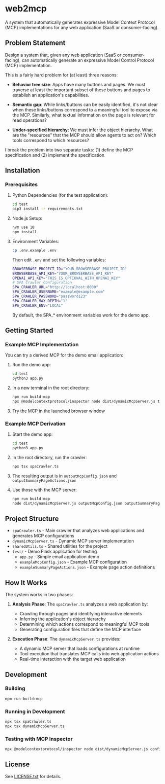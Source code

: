 # web2mcp

A system that automatically generates expressive Model Context Protocol (MCP) implementations for any web application (SaaS or consumer-facing).

## Problem Statement

Design a system that, given any web application (SaaS or consumer-facing), can automatically generate an expressive Model Control Protocol (MCP) implementation.

This is a fairly hard problem for (at least) three reasons:

- **Behavior tree size**: Apps have many buttons and pages. We must traverse at least the important subset of these buttons and pages to establish an application's capabilities.

- **Semantic gap**: While links/buttons can be easily identified, it's not clear when these links/buttons correspond to a meaningful tool to expose via the MCP. Similarly, what textual information on the page is relevant for read operations?

- **Under-specified hierarchy**: We must infer the object hierarchy. What are the "resources" that the MCP should allow agents to act on? Which tools correspond to which resources?

I break the problem into two separate tasks: (1) define the MCP specification and (2) implement the specification.

## Installation

### Prerequisites

1. Python Dependencies (for the test application):
   ```bash
   cd test
   pip3 install -r requirements.txt
   ```

2. Node.js Setup:
   ```bash
   nvm use 18
   npm install
   ```

3. Environment Variables:
   ```bash
   cp .env.example .env
   ```
   
   Then edit `.env` and set the following variables:
   ```bash
   BROWSERBASE_PROJECT_ID="YOUR_BROWSERBASE_PROJECT_ID"
   BROWSERBASE_API_KEY="YOUR_BROWSERBASE_API_KEY"
   OPENAI_API_KEY="THIS_IS_OPTIONAL_WITH_OPENAI_KEY"
   # SPA Crawler Configuration
   SPA_CRAWLER_URL="http://localhost:8000"
   SPA_CRAWLER_USERNAME="example@example.com"
   SPA_CRAWLER_PASSWORD="password123"
   SPA_CRAWLER_MAX_DEPTH="1"
   SPA_CRAWLER_ENV="LOCAL"
   ```
   
   By default, the SPA_* environment variables work for the demo app.

## Getting Started

### Example MCP Implementation

You can try a derived MCP for the demo email application:

1. Run the demo app:
   ```bash
   cd test
   python3 app.py
   ```

2. In a new terminal in the root directory:
   ```bash
   npm run build:mcp
   npx @modelcontextprotocol/inspector node dist/dynamicMcpServer.js test/exampleMcpConfig.json test/exampleSummaryPageActions.json
   ```

3. Try the MCP in the launched browser window

### Example MCP Derivation

1. Start the demo app:
   ```bash
   cd test
   python3 app.py
   ```

2. In the root directory, run the crawler:
   ```bash
   npx tsx spaCrawler.ts
   ```

3. The resulting output is in `outputMcpConfig.json` and `outputSummaryPageActions.json`

4. Use those with the MCP server:
   ```bash
   npm run build:mcp
   node dist/dynamicMcpServer.js outputMcpConfig.json outputSummaryPageActions.json
   ```

## Project Structure

- `spaCrawler.ts` - Main crawler that analyzes web applications and generates MCP configurations
- `dynamicMcpServer.ts` - Dynamic MCP server implementation
- `sharedUtils.ts` - Shared utilities for the project
- `test/` - Demo Flask application for testing
  - `app.py` - Simple email application demo
  - `exampleMcpConfig.json` - Example MCP configuration
  - `exampleSummaryPageActions.json` - Example page action definitions

## How It Works

The system works in two phases:

1. **Analysis Phase**: The `spaCrawler.ts` analyzes a web application by:
   - Crawling through pages and identifying interactive elements
   - Inferring the application's object hierarchy
   - Determining which actions correspond to meaningful MCP tools
   - Generating configuration files that define the MCP interface

2. **Execution Phase**: The `dynamicMcpServer.ts` provides:
   - A dynamic MCP server that loads configurations at runtime
   - Tool execution that translates MCP calls into web application actions
   - Real-time interaction with the target web application

## Development

### Building

```bash
npm run build:mcp
```

### Running in Development

```bash
npx tsx spaCrawler.ts
npx tsx dynamicMcpServer.ts
```

### Testing with MCP Inspector

```bash
npx @modelcontextprotocol/inspector node dist/dynamicMcpServer.js config.json actions.json
```

## License

See [LICENSE.txt](LICENSE.txt) for details.

